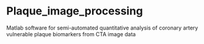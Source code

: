 # Plaque_image_processing
Matlab software for semi-automated quantitative analysis of coronary artery vulnerable plaque biomarkers from CTA image data
